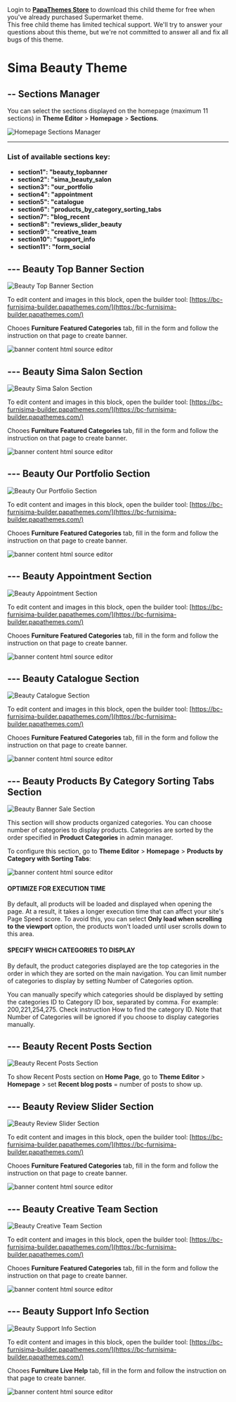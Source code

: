 <div class="alert alert-info">
    <span class="glyphicon glyphicon-save" aria-hidden="true"></span> Login to <strong><a href="https://themestore.papathemes.com/bigcommerce" target="_blank">PapaThemes Store</a></strong> to download this child theme for free when you've already purchased Supermarket theme.
</div>
<div class="alert alert-warning">
    <span class="glyphicon glyphicon-info-sign" aria-hidden="true"></span> This free child theme has limited techical support. We'll try to answer your questions about this theme, but we're not committed to answer all and fix all bugs of this theme.
</div>

# Sima Beauty Theme

## -- Sections Manager

You can select the sections displayed on the homepage (maximum 11 sections) in **Theme Editor** > **Homepage** > **Sections**.

![Homepage Sections Manager](img/homepage-beauty-sections-manager.png)

---

### List of available sections key: ###

* **section1": "beauty_topbanner**
* **section2": "sima_beauty_salon**
* **section3": "our_portfolio**
* **section4": "appointment**
* **section5": "catalogue**
* **section6": "products_by_category_sorting_tabs**
* **section7": "blog_recent**
* **section8": "reviews_slider_beauty**
* **section9": "creative_team**
* **section10": "support_info**
* **section11": "form_social**


## --- Beauty Top Banner Section

![Beauty Top Banner Section](img/sections/beauty-top-banner-section.png)

To edit content and images in this block, open the builder tool: [https://bc-furnisima-builder.papathemes.com/](https://bc-furnisima-builder.papathemes.com/)

Chooes __Furniture Featured Categories__ tab, fill in the form and follow the instruction on that page to create banner.

![banner content html source editor](img/beauty-top-banner-section-code.png)

## --- Beauty Sima Salon Section

![Beauty Sima Salon Section](img/sections/beauty-sima-salon-section.png)

To edit content and images in this block, open the builder tool: [https://bc-furnisima-builder.papathemes.com/](https://bc-furnisima-builder.papathemes.com/)

Chooes __Furniture Featured Categories__ tab, fill in the form and follow the instruction on that page to create banner.

![banner content html source editor](img/beauty-sima-salon-section-code.png)

## --- Beauty Our Portfolio Section

![Beauty Our Portfolio Section](img/sections/beauty-our-portfolio-section.png)

To edit content and images in this block, open the builder tool: [https://bc-furnisima-builder.papathemes.com/](https://bc-furnisima-builder.papathemes.com/)

Chooes __Furniture Featured Categories__ tab, fill in the form and follow the instruction on that page to create banner.

![banner content html source editor](img/beauty-our-portfolio-section-code.png)

## --- Beauty Appointment Section

![Beauty Appointment Section](img/sections/beauty-appointment-section.png)

To edit content and images in this block, open the builder tool: [https://bc-furnisima-builder.papathemes.com/](https://bc-furnisima-builder.papathemes.com/)

Chooes __Furniture Featured Categories__ tab, fill in the form and follow the instruction on that page to create banner.

![banner content html source editor](img/beauty-appointment-section-code.png)

## --- Beauty Catalogue Section

![Beauty Catalogue Section](img/sections/beauty-catalogue-section.png)

To edit content and images in this block, open the builder tool: [https://bc-furnisima-builder.papathemes.com/](https://bc-furnisima-builder.papathemes.com/)

Chooes __Furniture Featured Categories__ tab, fill in the form and follow the instruction on that page to create banner.

![banner content html source editor](img/beauty-catalogue-section-code.png)

## --- Beauty Products By Category Sorting Tabs Section

![Beauty Banner Sale Section](img/sections/beauty-products-by-category-sorting-tabs-section.png)

This section will show products organized categories. You can choose number of categories to display products. Categories are sorted by the order specified in **Product Categories** in admin manager.

To configure this section, go to **Theme Editor** > **Homepage** > **Products by Category with Sorting Tabs**:

![banner content html source editor](img/banner-products-by-category-sorting-tabs-source-editor.png)

#### OPTIMIZE FOR EXECUTION TIME

By default, all products will be loaded and displayed when opening the page. At a result, it takes a longer execution time that can affect your site's Page Speed score. To avoid this, you can select **Only load when scrolling to the viewport** option, the products won't loaded until user scrolls down to this area.

#### SPECIFY WHICH CATEGORIES TO DISPLAY

By default, the product categories displayed are the top categories in the order in which they are sorted on the main navigation. You can limit number of categories to display by setting Number of Categories option.

You can manually specify which categories should be displayed by setting the categories ID to Category ID box, separated by comma. For example: 200,221,254,275. Check instruction How to find the category ID. Note that Number of Categories will be ignored if you choose to display categories manually.

## --- Beauty Recent Posts Section

![Beauty Recent Posts Section](img/sections/beauty-recent-posts-section.png)

To show Recent Posts section on **Home Page**, go to **Theme Editor** > **Homepage** > set **Recent blog posts** = number of posts to show up.

## --- Beauty Review Slider Section

![Beauty Review Slider Section](img/sections/beauty-review-slider-section.png)

To edit content and images in this block, open the builder tool: [https://bc-furnisima-builder.papathemes.com/](https://bc-furnisima-builder.papathemes.com/)

Chooes __Furniture Featured Categories__ tab, fill in the form and follow the instruction on that page to create banner.

![banner content html source editor](img/beauty-review-slider-section-code.png)

## --- Beauty Creative Team Section

![Beauty Creative Team Section](img/sections/beauty-creative-team-section.png)

To edit content and images in this block, open the builder tool: [https://bc-furnisima-builder.papathemes.com/](https://bc-furnisima-builder.papathemes.com/)

Chooes __Furniture Featured Categories__ tab, fill in the form and follow the instruction on that page to create banner.

![banner content html source editor](img/beauty-creative-team-section-code.png)

## --- Beauty Support Info Section

![Beauty Support Info Section](img/sections/furniture-support-info-section.png)

To edit content and images in this block, open the builder tool: [https://bc-furnisima-builder.papathemes.com/](https://bc-furnisima-builder.papathemes.com/)

Chooes __Furniture Live Help__ tab, fill in the form and follow the instruction on that page to create banner.

![banner content html source editor](img/furniture-support-info-section-code.png)